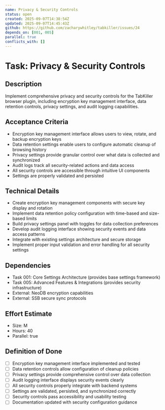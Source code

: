 ```yaml
---
name: Privacy & Security Controls
status: open
created: 2025-09-07T14:38:54Z
updated: 2025-09-07T14:45:43Z
github: https://github.com/zacharywhitley/tabkiller/issues/24
depends_on: [001, 005]
parallel: true
conflicts_with: []
---
```


# Task: Privacy & Security Controls

## Description
Implement comprehensive privacy and security controls for the TabKiller browser plugin, including encryption key management interface, data retention controls, privacy settings, and audit logging capabilities.

## Acceptance Criteria
- Encryption key management interface allows users to view, rotate, and backup encryption keys
- Data retention settings enable users to configure automatic cleanup of browsing history
- Privacy settings provide granular control over what data is collected and synchronized
- Audit logs track all security-related actions and data access
- All security controls are accessible through intuitive UI components
- Settings are properly validated and persisted

## Technical Details
- Create encryption key management components with secure key display and rotation
- Implement data retention policy configuration with time-based and size-based limits
- Build privacy settings panel with toggles for data collection preferences
- Develop audit logging interface showing security events and data access patterns
- Integrate with existing settings architecture and secure storage
- Implement proper input validation and error handling for all security settings

## Dependencies
- Task 001: Core Settings Architecture (provides base settings framework)
- Task 005: Advanced Features & Integrations (provides security infrastructure)
- External: NeoDB encryption capabilities
- External: SSB secure sync protocols

## Effort Estimate
- Size: M
- Hours: 40
- Parallel: true

## Definition of Done
- [ ] Encryption key management interface implemented and tested
- [ ] Data retention controls allow configuration of cleanup policies
- [ ] Privacy settings provide comprehensive control over data collection
- [ ] Audit logging interface displays security events clearly
- [ ] All security controls properly integrate with backend systems
- [ ] Settings are validated, persisted, and synchronized correctly
- [ ] Security controls pass accessibility and usability testing
- [ ] Documentation updated with security configuration guidance
